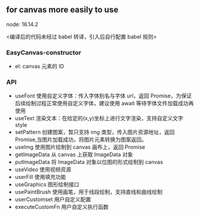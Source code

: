 ## for canvas more easily to use

node: 16.14.2

<编译后的代码未经过 babel 转译，引入后自行配置 babel 规则>

### EasyCanvas-constructor

-   el: canvas 元素的 ID

### API

-   useFont
    使用自定义字体：传入字体别名与字体 url，返回 Promise，为保证后续绘制过程正常使用自定义字体，建议使用 await 等待字体文件加载成功再使用
-   useText
    渲染文本：在给定的(x,y)坐标上进行文字渲染，支持自定义文字 style
-   setPattern
    创建图案，暂只支持 img 类型，传入图片资源地址，返回 Promise,当图片加载成功，将图片元素转换为图案返回。
-   useImg
    使用图片绘制到 canvas 画布上，返回 Promise
-   getImageData
    从 canvas 上获取 ImageData 对象
-   putImageData
    将 ImageData 对象以位图的形式绘制到 canvas
-   useVideo
    使用视频资源
-   userFill
    使用填充功能
-   useGraphics
    图形绘制接口
-   usePaintBrush
    使用画笔，用于线段绘制，支持直线和曲线绘制
-   userCustomset
    用户自定义配置
-   executeCustomFn
    用户自定义执行函数
